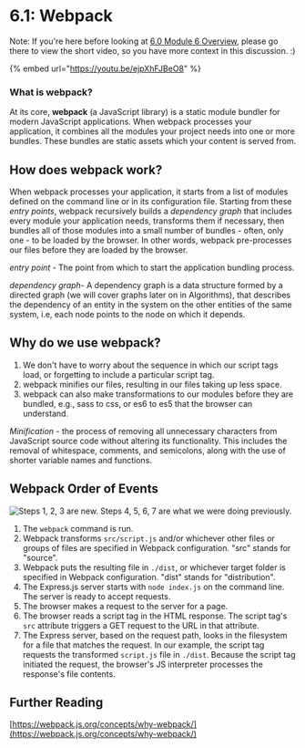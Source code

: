 # 6.1: Webpack

Note: If you're here before looking at [6.0 Module 6 Overview](../../../Module3/day9/6.0-module-6-overview.md), please go there to view the short video, so you have more context in this discussion. :)

{% embed url="https://youtu.be/ejpXhFJBeO8" %}

### What is webpack?

At its core, **webpack** (a JavaScript library) is a static module bundler for modern JavaScript applications. When webpack processes your application, it combines all the modules your project needs into one or more bundles. These bundles are static assets which your content is served from.

## How does webpack work?

When webpack processes your application, it starts from a list of modules defined on the command line or in its configuration file. Starting from these _entry points_, webpack recursively builds a _dependency graph_ that includes every module your application needs, transforms them if necessary, then bundles all of those modules into a small number of bundles - often, only one - to be loaded by the browser. In other words, webpack pre-processes our files before they are loaded by the browser.

_entry point_ - The point from which to start the application bundling process.

_dependency graph_- A dependency graph is a data structure formed by a directed graph (we will cover graphs later on in Algorithms), that describes the dependency of an entity in the system on the other entities of the same system, i.e, each node points to the node on which it depends.

## Why do we use webpack?

1. We don't have to worry about the sequence in which our script tags load, or forgetting to include a particular script tag.
2. webpack minifies our files, resulting in our files taking up less space.
3. webpack can also make transformations to our modules before they are bundled, e.g., sass to css, or es6 to es5 that the browser can understand.

_Minification_ - the process of removing all unnecessary characters from JavaScript source code without altering its functionality. This includes the removal of whitespace, comments, and semicolons, along with the use of shorter variable names and functions.

## Webpack Order of Events

![Steps 1, 2, 3 are new. Steps 4, 5, 6, 7 are what we were doing previously.](../../../old\_bootcamp\_docs/.gitbook/assets/webpack-good.jpg)

1. The `webpack` command is run.
2. Webpack transforms `src/script.js` and/or whichever other files or groups of files are specified in Webpack configuration. "src" stands for "source".
3. Webpack puts the resulting file in `./dist`, or whichever target folder is specified in Webpack configuration. "dist" stands for "distribution".
4. The Express.js server starts with `node index.js` on the command line. The server is ready to accept requests.
5. The browser makes a request to the server for a page.
6. The browser reads a script tag in the HTML response. The script tag's `src` attribute triggers a GET request to the URL in that attribute.
7. The Express server, based on the request path, looks in the filesystem for a file that matches the request. In our example, the script tag requests the transformed `script.js` file in `./dist`. Because the script tag initiated the request, the browser's JS interpreter processes the response's file contents.

## Further Reading

[https://webpack.js.org/concepts/why-webpack/](https://webpack.js.org/concepts/why-webpack/)
